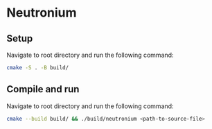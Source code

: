 # Neutronium

## Setup

Navigate to root directory and run the following command:

```bash
cmake -S . -B build/
```

## Compile and run

Navigate to root directory and run the following command:

```bash
cmake --build build/ && ./build/neutronium <path-to-source-file>
```